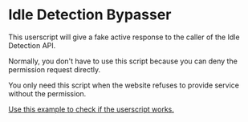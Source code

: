 # Idle Detection Bypasser

This userscript will give a fake active response to the caller of the Idle Detection API.

Normally, you don't have to use this script because you can deny the permission request directly.

You only need this script when the website refuses to provide service without the permission.

[Use this example to check if the userscript works.](https://flyhaozi.github.io/Idle-Detection-Bypasser/)